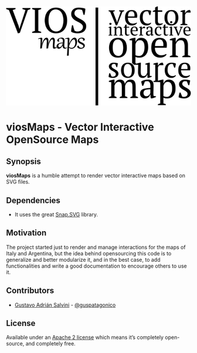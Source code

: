 ![viosMaps](media/viosmaps-complete-logo.png)

# viosMaps - Vector Interactive OpenSource Maps

## Synopsis

**viosMaps** is a humble attempt to render vector interactive maps based on SVG files. 

## Dependencies

* It uses the great [Snap.SVG](http://snapsvg.io) library.

## Motivation

The project started just to render and manage interactions for the maps of Italy and Argentina, but the idea behind opensourcing this code is to generalize and better modularize it, and in the best case, to add functionalities and write a good documentation to encourage others to use it.

## Contributors

* [Gustavo Adrián Salvini](https://about.me/gustavosalvini) - [@guspatagonico](http://twitter.com/guspatagonico)

## License

Available under an [Apache 2 license](https://github.com/adobe-webplatform/Snap.svg/blob/master/LICENSE) which means it’s completely open-source, and completely free.